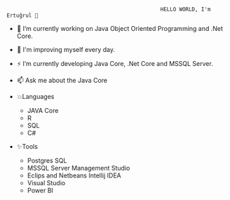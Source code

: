                                                      HELLO WORLD, I'm Ertuğrul 👋 
- 🔭 I’m currently working on Java Object Oriented Programming and .Net Core. 
- 🌱 I'm improving myself every day.
- ⚡ I’m currently developing Java Core, .Net Core and MSSQL Server.
- 📫 Ask me about the Java Core
  
- 💥Languages
    - JAVA Core 
    - R
    - SQL
    - C# 
   
 - ✨Tools
    - Postgres SQL
    - MSSQL Server Management Studio
    - Eclips and Netbeans Intellij IDEA
    - Visual Studio 
    - Power BI

    



